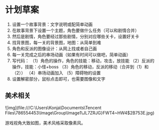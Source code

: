 # 计划草案

1. 设置一个故事背景：文字说明或配简单动画
2. 在故事背景下设置一个主题，角色要做什么任务（可以和剧情合并）
3. 然后是剧情，角色要经过那些剧情，分别对应哪些关卡，设置好关卡
4. 找背景图，每一关的背景图，地图：从简单到难
5. 角色和反派的图像设计：从网上找或者自己画
6. 每一关完成之后的串场动画（如果有时间可以做吧，简单动画）
7. 写代码：
   （1）角色的操作，角色的技能：移动，攻击，放技能
   （2）反派的操作，技能：小怪+boss
   （3）角色的移动，反派的移动（合并到（1）和（2））
   （4）串场动画加入
   （5）障碍物的设置
8. 设置解密部分，鼠标点击即可，也需要图像和文字

## 美术相关

![img](file:///C:\Users\Konja\Documents\Tencent Files\786554453\Image\Group\Image1\JL7ZRJG}FWT4~HW4$2B753E.jpg)

游戏视角大致如图，美术风格采取像素风。